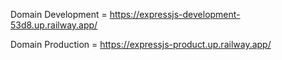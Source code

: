 Domain Development = https://expressjs-development-53d8.up.railway.app/

Domain Production = https://expressjs-product.up.railway.app/ 